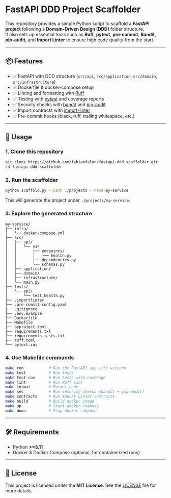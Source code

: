 # FastAPI DDD Project Scaffolder

This repository provides a simple Python script to scaffold a **FastAPI project** following a **Domain-Driven Design (DDD)** folder structure.  
It also sets up essential tools such as **Ruff**, **pytest**, **pre-commit**, **Bandit**, **pip-audit**, and **Import Linter** to ensure high code quality from the start.

---

## 📦 Features

- ✅ FastAPI with DDD structure (`src/api`, `src/application`, `src/domain`, `src/infrastructure`)  
- ✅ Dockerfile & docker-compose setup  
- ✅ Linting and formatting with [Ruff](https://github.com/astral-sh/ruff)  
- ✅ Testing with [pytest](https://docs.pytest.org/) and coverage reports  
- ✅ Security checks with [bandit](https://bandit.readthedocs.io/) and [pip-audit](https://pypi.org/project/pip-audit/)  
- ✅ Import contracts with [import-linter](https://github.com/seddonym/import-linter)  
- ✅ Pre-commit hooks (black, ruff, trailing whitespace, etc.)  

---

## 🚀 Usage

### 1. Clone this repository
```bash
git clone https://github.com/fabianfalon/fastapi-ddd-scaffolder.git
cd fastapi-ddd-scaffolder
```

### 2. Run the scaffolder
```bash
python scaffold.py --path ./projects --name my-service
```

This will generate the project under `./projects/my-service`.

### 3. Explore the generated structure
```
my-service/
├── infra/
│   └── docker-compose.yml
├── src/
│   ├── api/
│   │   └── v1/
│   │       ├── endpoints/
│   │       │   └── health.py
│   │       ├── dependencies.py
│   │       └── schemas.py
│   ├── application/
│   ├── domain/
│   ├── infrastructure/
│   └── main.py
├── tests/
│   └── api/
│       └── test_health.py
├── .importlinter
├── .pre-commit-config.yaml
├── .gitignore
├── .env.example
├── Dockerfile
├── Makefile
├── pyproject.toml
├── requirements.txt
├── requirements-tests.txt
├── ruff.toml
└── pytest.ini
```

### 4. Use Makefile commands
```bash
make run           # Run the FastAPI app with uvicorn
make test          # Run tests
make test-cov      # Run tests with coverage
make lint          # Run Ruff lint
make format        # Format code
make sec           # Run security checks (bandit + pip-audit)
make contracts     # Run Import Linter contracts
make build         # Build docker image
make up            # Start docker-compose
make down          # Stop docker-compose
```

---

## 🛠 Requirements

- Python **>=3.11**
- Docker & Docker Compose (optional, for containerized runs)

---

## 📄 License

This project is licensed under the **MIT License**. See the [LICENSE](LICENSE) file for more details.
